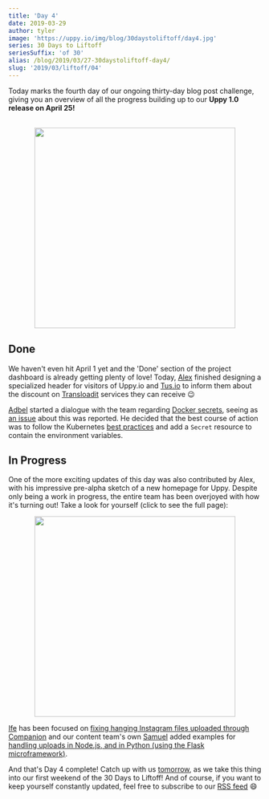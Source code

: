 ```yaml
---
title: 'Day 4'
date: 2019-03-29
author: tyler
image: 'https://uppy.io/img/blog/30daystoliftoff/day4.jpg'
series: 30 Days to Liftoff
seriesSuffix: 'of 30'
alias: /blog/2019/03/27-30daystoliftoff-day4/
slug: '2019/03/liftoff/04'
---
```


Today marks the fourth day of our ongoing thirty-day blog post challenge, giving
you an overview of all the progress building up to our **Uppy 1.0 release on
April 25!**

<!--truncate-->

<center><br /><img width="400" src="/img/blog/30daystoliftoff/day4.jpg" /><br /></center>

## Done

We haven't even hit April 1 yet and the 'Done' section of the project dashboard
is already getting plenty of love! Today, [Alex](https://github.com/nqst)
finished designing a specialized header for visitors of Uppy.io and
[Tus.io](https://tus.io) to inform them about the discount on
[Transloadit](https://transloadit.com/) services they can receive :wink:

[Adbel](https://github.com/Kiloreux) started a dialogue with the team regarding
[Docker secrets](https://github.com/transloadit/uppy/pull/138), seeing as
[an issue](https://github.com/transloadit/uppy/issues/1295) about this was
reported. He decided that the best course of action was to follow the Kubernetes
[best practices](https://kubernetes.io/docs/concepts/configuration/secret/#best-practices)
and add a `Secret` resource to contain the environment variables.

## In Progress

One of the more exciting updates of this day was also contributed by Alex, with
his impressive pre-alpha sketch of a new homepage for Uppy. Despite only being a
work in progress, the entire team has been overjoyed with how it's turning out!
Take a look for yourself (click to see the full page):

<center>
  <a rel="noreferrer noopener" target="_blank" href="/img/blog/30daystoliftoff/2019-03-liftoff-04b.png">
    <img width="400" src="/img/blog/30daystoliftoff/2019-03-liftoff-04a.png" />
  </a>
</center>

[Ife](https://github.com/ifedapoolarewaju) has been focused on
[fixing hanging Instagram files uploaded through Companion](https://github.com/transloadit/uppy/pull/1274/files)
and our content team's own [Samuel](https://github.com/samuelayo) added examples
for
[handling uploads in Node.js, and in Python (using the Flask microframework)](https://github.com/transloadit/uppy/pull/1389).

And that's Day 4 complete! Catch up with us
[tomorrow](/blog/2019/03/liftoff-05/), as we take this thing into our first
weekend of the 30 Days to Liftoff! And of course, if you want to keep yourself
constantly updated, feel free to subscribe to our
[RSS feed](https://uppy.io/atom.xml) :smile:
